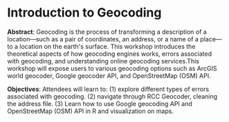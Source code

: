 # Introduction to Geocoding


**Abstract**: Geocoding is the process of transforming a description of a location—such as a pair of coordinates, an address, or a name of a place—to a location on the earth's surface. This workshop introduces the theoretical aspects of how geocoding engines works, errors associated with geocoding, and understanding online geocoding services.This workshop will expose users to various geocoding options such as ArcGIS world geocoder, Google geocoder API, and OpenStreetMap (OSM) API.

**Objectives**: Attendees will learn to: (1) explore different types of errors associated with geocoding. (2) navigate through RCC Geocoder, cleaning the address file. (3) Learn how to use Google geocoding API and OpenStreetMap (OSM) API in R and visualization on maps.


